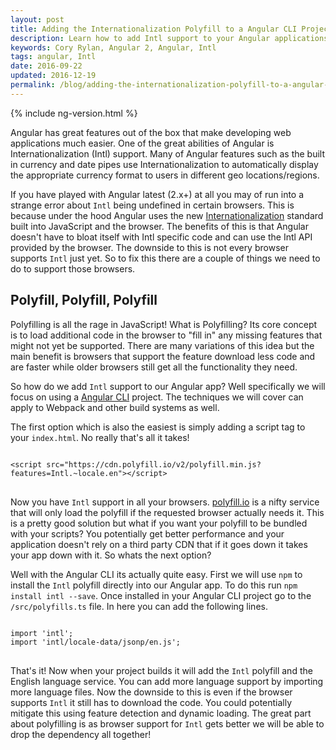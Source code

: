 ```yaml
---
layout: post
title: Adding the Internationalization Polyfill to a Angular CLI Project
description: Learn how to add Intl support to your Angular applications
keywords: Cory Rylan, Angular 2, Angular, Intl
tags: angular, Intl
date: 2016-09-22
updated: 2016-12-19
permalink: /blog/adding-the-internationalization-polyfill-to-a-angular-cli-project
---
```


{% include ng-version.html %}

Angular has great features out of the box that make developing web applications much easier. 
One of the great abilities of Angular is Internationalization (Intl) support. Many of Angular features such 
as the built in currency and date pipes use Internationalization to automatically display the appropriate 
currency format to users in different geo locations/regions.

If you have played with Angular latest (2.x+) at all you may of run into a strange error about `Intl` being undefined in certain browsers.
This is because under the hood Angular uses the new [Internationalization](https://github.com/andyearnshaw/Intl.js) 
standard built into JavaScript and the browser. The benefits
of this is that Angular doesn't have to bloat itself with Intl specific code and can use the Intl API provided by
the browser. The downside to this is not every browser supports `Intl` just yet. So to fix this there are a couple
of things we need to do to support those browsers.

## Polyfill, Polyfill, Polyfill

Polyfilling is all the rage in JavaScript! What is Polyfilling? Its core concept is to load additional code in the browser
to "fill in" any missing features that might not yet be supported. There are many variations of this idea but the
main benefit is browsers that support the feature download less code and are faster while older browsers
still get all the functionality they need. 

So how do we add `Intl` support to our Angular app? Well specifically we will focus on using a [Angular CLI](https://cli.angular.io)
project. The techniques we will cover can apply to Webpack and other build systems as well. 

The first option which is also the easiest is simply adding a script tag to your `index.html`. No really that's all it takes!

<pre>
<code class="language-html">
&lt;script src=&quot;https://cdn.polyfill.io/v2/polyfill.min.js?features=Intl.~locale.en&quot;&gt;&lt;/script&gt
</code>
</pre>

Now you have `Intl` support in all your browsers. 
[polyfill.io](https://polyfill.io) is a nifty service that will only load the polyfill if the requested browser actually needs it. 
This is a pretty good solution but what if you want your polyfill to be bundled with your scripts? You potentially get better performance
and your application doesn't rely on a third party CDN that if it goes down it takes your app down with it. So whats the 
next option?

Well with the Angular CLI its actually quite easy. First we will use `npm` to install the `Intl` polyfill directly 
into our Angular app. To do this run `npm install intl --save`. Once installed in your Angular CLI project 
go to the `/src/polyfills.ts` file. In here you can add the following lines.

<pre>
<code class="language-javascript">
import 'intl';
import 'intl/locale-data/jsonp/en.js';
</code>
</pre>

That's it! Now when your project builds it will add the `Intl` polyfill and the English language service. You can 
add more language support by importing more language files. Now the downside to this is even if the browser 
supports `Intl` it still has to download the code. You could potentially mitigate this using feature detection
and dynamic loading. The great part about polyfilling is as browser support for `Intl` gets better we will be able
to drop the dependency all together!